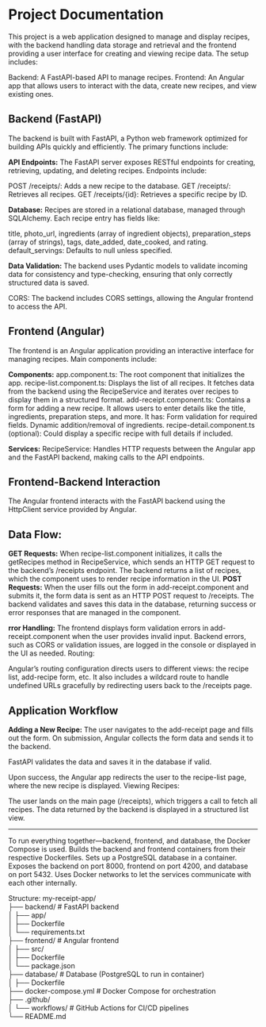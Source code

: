 # Project Documentation
This project is a web application designed to manage and display recipes, with the backend handling data storage and retrieval and the frontend providing a user interface for creating and viewing recipe data. The setup includes:

Backend: A FastAPI-based API to manage recipes.
Frontend: An Angular app that allows users to interact with the data, create new recipes, and view existing ones.

## Backend (FastAPI)
The backend is built with FastAPI, a Python web framework optimized for building APIs quickly and efficiently. The primary functions include:

<b>API Endpoints:</b> The FastAPI server exposes RESTful endpoints for creating, retrieving, updating, and deleting recipes. Endpoints include:

POST /receipts/: Adds a new recipe to the database.
GET /receipts/: Retrieves all recipes.
GET /receipts/{id}: Retrieves a specific recipe by ID.

<b>Database:</b> Recipes are stored in a relational database, managed through SQLAlchemy. Each recipe entry has fields like:

title, photo_url, ingredients (array of ingredient objects), 
preparation_steps (array of strings), 
tags, date_added, date_cooked, and rating.
default_servings: Defaults to null unless specified.

<b>Data Validation:</b> The backend uses Pydantic models to validate incoming data for consistency and type-checking, ensuring that only correctly structured data is saved.

CORS: The backend includes CORS settings, allowing the Angular frontend to access the API.

## Frontend (Angular)
The frontend is an Angular application providing an interactive interface for managing recipes. Main components include:

<b>Components:</b>
app.component.ts: The root component that initializes the app.
recipe-list.component.ts: Displays the list of all recipes. It fetches data from the backend using the RecipeService and iterates over recipes to display them in a structured format.
add-receipt.component.ts: Contains a form for adding a new recipe. It allows users to enter details like the title, ingredients, preparation steps, and more. It has:
Form validation for required fields.
Dynamic addition/removal of ingredients.
recipe-detail.component.ts (optional): Could display a specific recipe with full details if included.

<b>Services:</b>
RecipeService: Handles HTTP requests between the Angular app and the FastAPI backend, making calls to the API endpoints.

## Frontend-Backend Interaction
The Angular frontend interacts with the FastAPI backend using the HttpClient service provided by Angular.

## Data Flow:
<b>GET Requests:</b> When recipe-list.component initializes, it calls the getRecipes method in RecipeService, which sends an HTTP GET request to the backend’s /receipts endpoint. The backend returns a list of recipes, which the component uses to render recipe information in the UI.
<b>POST Requests:</b> When the user fills out the form in add-receipt.component and submits it, the form data is sent as an HTTP POST request to /receipts. The backend validates and saves this data in the database, returning success or error responses that are managed in the component.

<b>rror Handling:</b>
The frontend displays form validation errors in add-receipt.component when the user provides invalid input.
Backend errors, such as CORS or validation issues, are logged in the console or displayed in the UI as needed.
Routing:

Angular’s routing configuration directs users to different views: the recipe list, add-recipe form, etc. It also includes a wildcard route to handle undefined URLs gracefully by redirecting users back to the /receipts page.

## Application Workflow
<b>Adding a New Recipe:</b>
The user navigates to the add-receipt page and fills out the form.
On submission, Angular collects the form data and sends it to the backend.

FastAPI validates the data and saves it in the database if valid.

Upon success, the Angular app redirects the user to the recipe-list page, where the new recipe is displayed.
Viewing Recipes:

The user lands on the main page (/receipts), which triggers a call to fetch all recipes.
The data returned by the backend is displayed in a structured list view.

<hr>
To run everything together—backend, frontend, and database, the Docker Compose is used.
Builds the backend and frontend containers from their respective Dockerfiles.
Sets up a PostgreSQL database in a container.
Exposes the backend on port 8000, frontend on port 4200, and database on port 5432.
Uses Docker networks to let the services communicate with each other internally.


Structure:
my-receipt-app/  
├── backend/           # FastAPI backend  
│   ├── app/  
│   ├── Dockerfile  
│   └── requirements.txt  
├── frontend/          # Angular frontend  
│   ├── src/  
│   ├── Dockerfile  
│   └── package.json  
├── database/          # Database (PostgreSQL to run in container)  
│   ├── Dockerfile  
├── docker-compose.yml # Docker Compose for orchestration  
├── .github/  
│   └── workflows/     # GitHub Actions for CI/CD pipelines  
└── README.md  
